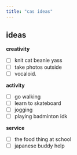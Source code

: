 ```yaml
---
title: "cas ideas"
---
```

## ideas
**creativity**
- [ ] knit cat beanie yass
- [ ] take photos outside
- [ ] vocaloid.

**activity**
- [ ] go walking
- [ ] learn to skateboard
- [ ] jogging
- [ ] playing badminton idk

**service**
- [ ] the food thing at school
- [ ] japanese buddy help
